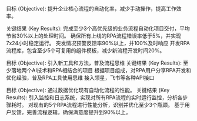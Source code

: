 目标 (Objective):
提升企业核心流程的自动化率，减少手动操作，提高工作效率。

关键结果 (Key Results):
完成至少3个高优先级的业务流程自动化项目交付，平均节省30%以上的处理时间。
确保所有上线的RPA流程错误率低于5%，并实现7x24小时稳定运行。
突发情况预警反馈率90%以上，并100%及时响应
开发RPA流程库，包含至少5个可复用的组件模板，减少新流程开发时间20%。

目标 (Objective):
引入新工具和方法，普及流程思维
关键结果 (Key Results):
至少落地两个AI技术和RPA相结合的项目
根据项目组成，对RPA用户分享RPA开发和优化经验，普及RPA工具使用思维
接入领星，飞书等各种API接口

目标 (Objective):
通过数据优化现有自动化流程的性能。
关键结果 (Key Results):
引入监控和日志系统，实现对所有RPA流程的实时运行监控，分析各步骤耗时。
对现有的5个RPA流程进行性能分析，识别并优化至少3个瓶颈。
基于用户反馈，完善流程逻辑，确保满意度提升到90%以上。
